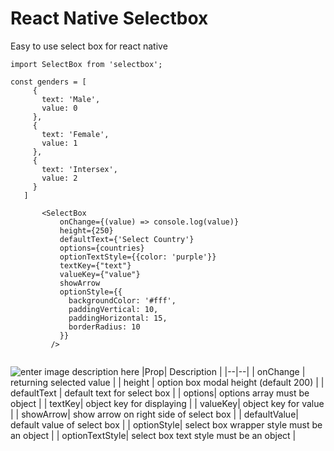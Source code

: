 # React Native Selectbox
Easy to use select box for react native

 ```
 import SelectBox from 'selectbox';
 
 const genders = [
      {
        text: 'Male',
        value: 0
      },
      {
        text: 'Female',
        value: 1
      },
      {
        text: 'Intersex',
        value: 2
      }
    ]

        <SelectBox
            onChange={(value) => console.log(value)}
            height={250}
            defaultText={'Select Country'}
            options={countries}
            optionTextStyle={{color: 'purple'}}
            textKey={"text"}
            valueKey={"value"}
            showArrow
            optionStyle={{
              backgroundColor: '#fff',
              paddingVertical: 10,
              paddingHorizontal: 15,
              borderRadius: 10
            }}
          />


  ```

![enter image description here](https://im.ezgif.com/tmp/ezgif-1-d92190946bd7.gif)
|Prop| Description |
|--|--|
| onChange | returning selected value |
| height | option box modal height (default 200) |
| defaultText | default text for select box |
| options| options array must be object |
| textKey| object key for displaying |
| valueKey| object key for value |
| showArrow| show arrow on right side of select box |
| defaultValue| default value of select box |
| optionStyle| select box wrapper style must be an object |
| optionTextStyle| select box text style must be an object |
